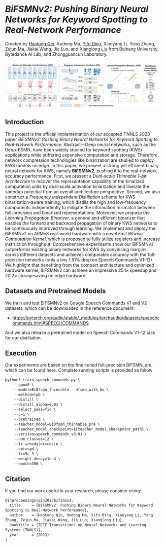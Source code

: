 # *BiFSMNv2: Pushing Binary Neural Networks for Keyword Spotting to Real-Network Performance*

Created by [Haotong Qin](https://htqin.github.io/), Xudong Ma, [Yifu Ding](https://yifu-ding.github.io/), Xiaoyang Li, Yang Zhang, Zejun Ma, Jiakai Wang, Jie Luo, and [Xianglong Liu](https://xlliu-beihang.github.io/) from Beihang University, Bytedance AI Lab, and Zhongguancun Laboratory.

![loading-ag-172](./overview.png)

## Introduction

This project is the official implementation of our accepted TNNLS 2023 paper *BiFSMNv2: Pushing Binary Neural Networks for Keyword Spotting to Real-Network Performance*. Abstract—Deep neural networks, such as the Deep-FSMN, have been widely studied for keyword spotting (KWS) applications while suffering expensive computation and storage. Therefore, network compression technologies like binarization are studied to deploy KWS models on edge. In this paper, we present a strong yet efficient binary neural network for KWS, namely **BiFSMNv2**, pushing it to the real-network accuracy performance. First, we present a *Dual-scale Thinnable 1-bit Architecture* to recover the representation capability of the binarized computation units by dual-scale activation binarization and liberate the speedup potential from an overall architecture perspective. Second, we also construct a *Frequency Independent Distillation* scheme for KWS binarization-aware training, which distills the high and low-frequency components independently to mitigate the information mismatch between full-precision and binarized representations. Moreover, we propose the *Learning Propagation Binarizer*, a general and efficient binarizer that enables the forward and backward propagation of binary KWS networks to be continuously improved through learning. We implement and deploy the BiFSMNv2 on ARMv8 real-world hardware with a novel *Fast Bitwise Computation Kernel*, which is proposed to fully utilize registers and increase instruction throughput. Comprehensive experiments show our BiFSMNv2 outperforms existing binary networks for KWS by convincing margins across different datasets and achieves comparable accuracy with the full-precision networks (only a tiny $1.51\%$ drop on Speech Commands V1-12). We highlight that benefiting from the compact architecture and optimized hardware kernel, BiFSMNv2 can achieve an impressive $25.1\times$ speedup and $20.2\times$ storagesaving on edge hardware.

## Datasets and Pretrained Models

We train and test BiFSMNv2 on Google Speech Commands V1 and V2 datasets, which can be downloaded in the reference document:

- https://pytorch.org/audio/stable/_modules/torchaudio/datasets/speechcommands.html#SPEECHCOMMANDS

And we also release a pretrained model on Speech Commands V1-12 task for our distillation.

## Execution

Our experiments are based on the fine-tuned full-precision BiFSMN_pre, which can be found here. Complete running scripts is provided as follow

```shell
python3 train_speech_commands.py \
    --gpu=0 \
    --model=BiDfsmn_thinnable --dfsmn_with_bn \
    --method=lpb \
    --distill \
    --distill_alpha=0.01 \
    --select_pass=fid \
    --J=1 \
    --pretrained \
    --teacher_model=BiDfsmn_thinnable_pre \
    --teacher_model_checkpoint=${teacher_model_checkpoint_path} \
    --version=speech_commands_v0.01 \
    --num_classes=12 \
    --lr-scheduler=cosin \
    --opt=sgd \
    --lr=5e-3 \
    --weight-decay=1e-4 \
    --epoch=300 \
```

## Citation

If you find our work useful in your research, please consider citing:

```shell
@inproceedings{qin2023bifsmnv2,
  title     = {BiFSMNv2: Pushing Binary Neural Networks for Keyword Spotting to Real-Network Performance},
  author    = {Haotong Qin, Xudong Ma, Yifu Ding, Xiaoyang Li, Yang Zhang, Zejun Ma, Jiakai Wang, Jie Luo, Xianglong Liu},
  booktitle = {IEEE Transactions on Neural Networks and Learning Systems (TNNLS)},
  year      = {2023}
}
```
